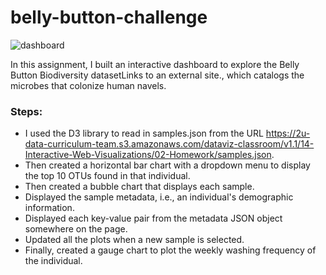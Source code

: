 # belly-button-challenge

![dashboard](https://user-images.githubusercontent.com/120147552/229905595-f943eaf3-31e4-411c-8fdc-e88bd02c73e3.png)

In this assignment, I built an interactive dashboard to explore the Belly Button Biodiversity datasetLinks to an external site., which catalogs the microbes that colonize human navels.

### Steps:

* I used the D3 library to read in samples.json from the URL https://2u-data-curriculum-team.s3.amazonaws.com/dataviz-classroom/v1.1/14-Interactive-Web-Visualizations/02-Homework/samples.json.
* Then created a horizontal bar chart with a dropdown menu to display the top 10 OTUs found in that individual.
* Then created a bubble chart that displays each sample.
* Displayed the sample metadata, i.e., an individual's demographic information.
* Displayed each key-value pair from the metadata JSON object somewhere on the page.
* Updated all the plots when a new sample is selected.
* Finally, created a gauge chart to plot the weekly washing frequency of the individual.

